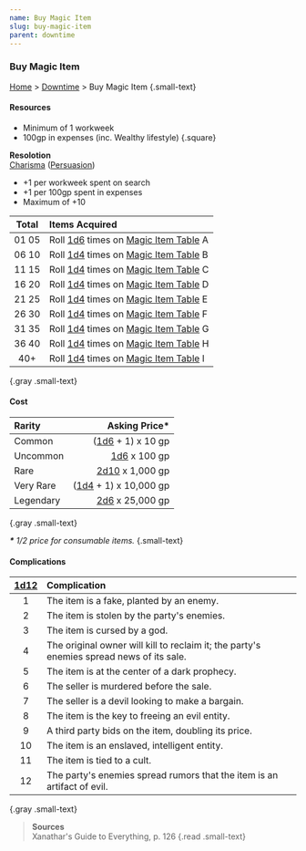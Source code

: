 ```yaml
---
name: Buy Magic Item
slug: buy-magic-item
parent: downtime
---
```

### Buy Magic Item
[Home](dm-operations-center) > [Downtime](downtime) > Buy Magic Item {.small-text}

#### Resources
- Minimum of 1 workweek
- 100gp in expenses (inc. Wealthy lifestyle)
{.square}

**Resolotion**<br/>
[Charisma](charisma) ([Persuasion](persuasion)) 
- +1 per workweek spent on search
- +1 per 100gp spent in expenses
- Maximum of +10

| Total   | Items Acquired                                                         |
| :-----: | :--------------------------------------------------------------------- |
|  01 05  | Roll [1d6](/roll/1d6) times on [Magic Item Table](magic-item-tables) A |
|  06 10  | Roll [1d4](/roll/1d4) times on [Magic Item Table](magic-item-tables) B |
|  11 15  | Roll [1d4](/roll/1d4) times on [Magic Item Table](magic-item-tables) C |
|  16 20  | Roll [1d4](/roll/1d4) times on [Magic Item Table](magic-item-tables) D |
|  21 25  | Roll [1d4](/roll/1d4) times on [Magic Item Table](magic-item-tables) E |
|  26 30  | Roll [1d4](/roll/1d4) times on [Magic Item Table](magic-item-tables) F |
|  31 35  | Roll [1d4](/roll/1d4) times on [Magic Item Table](magic-item-tables) G |
|  36 40  | Roll [1d4](/roll/1d4) times on [Magic Item Table](magic-item-tables) H |
|   40+   | Roll [1d4](/roll/1d4) times on [Magic Item Table](magic-item-tables) I |
{.gray .small-text}

#### Cost
| Rarity    | Asking Price*                      |
| :-------- | ---------------------------------: |
| Common    |     ([1d6](/roll/1d6) + 1) x 10 gp |
| Uncommon  |          [1d6](/roll/1d6) x 100 gp |
| Rare      |      [2d10](/roll/2d10) x 1,000 gp |
| Very Rare | ([1d4](/roll/1d4) + 1) x 10,000 gp |
| Legendary |       [2d6](/roll/2d6) x 25,000 gp |
{.gray .small-text}

***\*** 1/2 price for consumable items.* {.small-text}

#### Complications
| [1d12](/roll/1d12) | Complication                                                               |
| :--: | :--------------------------------------------------------------------------------------- |
|   1  | The item is a fake, planted by an enemy.                                                 |
|   2  | The item is stolen by the party's enemies.                                               |
|   3  | The item is cursed by a god.                                                             |
|   4  | The original owner will kill to reclaim it; the party's enemies spread news of its sale. |
|   5  | The item is at the center of a dark prophecy.                                            |
|   6  | The seller is murdered before the sale.                                                  |
|   7  | The seller is a devil looking to make a bargain.                                         |
|   8  | The item is the key to freeing an evil entity.                                           |
|   9  | A third party bids on the item, doubling its price.                                      |
|  10  | The item is an enslaved, intelligent entity.                                             |
|  11  | The item is tied to a cult.                                                              |
|  12  | The party's enemies spread rumors that the item is an artifact of evil.                  |
{.gray .small-text}

> **Sources** <br/>
> Xanathar's Guide to Everything, p. 126
{.read .small-text}
